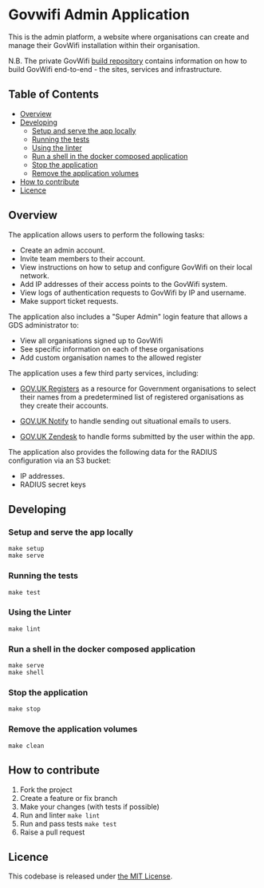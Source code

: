 # Govwifi Admin Application

This is the admin platform, a website where organisations can create and manage their GovWifi installation within their organisation.

N.B. The private GovWifi [build repository][build-repo] contains information on how to build GovWifi end-to-end - the sites, services and infrastructure.

## Table of Contents

- [Overview](#overview)
- [Developing](#developing)
  - [Setup and serve the app locally](#setup-and-serve-the-app-locally)
  - [Running the tests](#running-the-tests)
  - [Using the linter](#using-the-linter)
  - [Run a shell in the docker composed application](#run-a-shell-in-the-docker-composed-application)
  - [Stop the application](#stop-the-application)
  - [Remove the application volumes](#remove-the-application-volumes)
- [How to contribute](#how-to-contribute)
- [Licence](#licence)

## Overview

The application allows users to perform the following tasks:

- Create an admin account.
- Invite team members to their account.
- View instructions on how to setup and configure GovWifi on their local network.
- Add IP addresses of their access points to the GovWifi system.
- View logs of authentication requests to GovWifi by IP and username.
- Make support ticket requests.

The application also includes a "Super Admin" login feature that allows a GDS administrator to:

- View all organisations signed up to GovWifi
- See specific information on each of these organisations
- Add custom organisation names to the allowed register

The application uses a few third party services, including:

- [GOV.UK Registers][registers] as a resource for Government organisations to select their names from a predetermined list of registered organisations as they create their accounts.

- [GOV.UK Notify][notify] to handle sending out situational emails to users.

- [GOV.UK Zendesk][zendesk] to handle forms submitted by the user within the app.

The application also provides the following data for the RADIUS configuration via an S3 bucket:

- IP addresses.
- RADIUS secret keys

## Developing

### Setup and serve the app locally

```shell
make setup
make serve
```

### Running the tests

```shell
make test
```

### Using the Linter

```shell
make lint
```

### Run a shell in the docker composed application

```shell
make serve
make shell
```

### Stop the application

```shell
make stop
```

### Remove the application volumes

```shell
make clean
```

## How to contribute

1. Fork the project
1. Create a feature or fix branch
1. Make your changes (with tests if possible)
1. Run and linter `make lint`
1. Run and pass tests `make test`
1. Raise a pull request

## Licence

This codebase is released under [the MIT License][mit].

[mit]: LICENCE
[registers]:https://www.registers.service.gov.uk
[notify]:https://www.notifications.service.gov.uk
[zendesk]:https://govuk.zendesk.com/hc/en-us
[build-repo]:https://github.com/alphagov/govwifi-build


